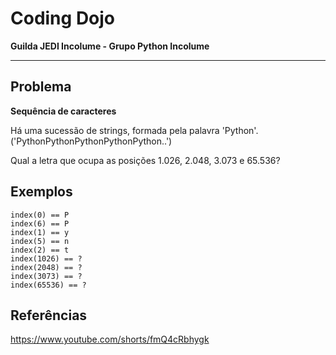 # Coding Dojo

**Guilda JEDI Incolume - Grupo Python Incolume**

---

## Problema

**Sequência de caracteres**

Há uma sucessão de strings, formada pela palavra 'Python'. ('PythonPythonPythonPythonPython..')

Qual a letra que ocupa as posições 1.026, 2.048, 3.073 e 65.536?


## Exemplos

```
index(0) == P
index(6) == P
index(1) == y
index(5) == n
index(2) == t
index(1026) == ?
index(2048) == ?
index(3073) == ?
index(65536) == ?
```


## Referências

https://www.youtube.com/shorts/fmQ4cRbhygk

